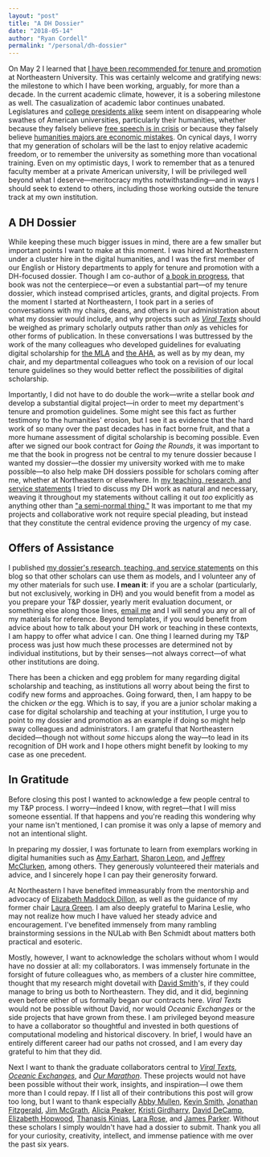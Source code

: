 ```yaml
---
layout: "post"
title: "A DH Dossier"
date: "2018-05-14"
author: "Ryan Cordell"
permalink: "/personal/dh-dossier"
---
```


On May 2 I learned that [I have been recommended for tenure and promotion](https://twitter.com/ryancordell/status/991407289008406528) at Northeastern University. This was certainly welcome and gratifying news: the milestone to which I have been working, arguably, for more than a decade. In the current academic climate, however, it is a sobering milestone as well. The casualization of academic labor continues unabated. Legislatures and [college presidents alike](http://missoulanews.com/news/um-launches-a-strategy-for-distinction-it-s-mostly-cuts/article_7f33288e-433c-11e8-9c06-fb9e845f523d.html) seem intent on disappearing whole swathes of American universities, particularly their humanities, whether because they falsely believe [free speech is in crisis](https://www.washingtonpost.com/news/monkey-cage/wp/2018/03/16/the-campus-free-speech-crisis-is-a-myth-here-are-the-facts/?utm_term=.aecca5304878) or because they falsely believe [humanities majors are economic mistakes](http://ryancordell.org/personal/english-major-jokes/). On cynical days, I worry that my generation of scholars will be the last to enjoy relative academic freedom, or to remember the university as something more than vocational training. Even on my optimistic days, I work to remember that as a tenured faculty member at a private American university, I will be privileged well beyond what I deserve—meritocracy myths notwithstanding—and in ways I should seek to extend to others, including those working outside the tenure track at my own institution.

## A DH Dossier

While keeping these much bigger issues in mind, there are a few smaller but important points I want to make at this moment. I was hired at Northeastern under a cluster hire in the digital humanities, and I was the first member of our English or History departments to apply for tenure and promotion with a DH-focused dossier. Though I am co-author of [a book in progress](https://manifold.umn.edu/project/going-the-rounds), that book was not the centerpiece—or even a substantial part—of my tenure dossier, which instead comprised articles, grants, and digital projects. From the moment I started at Northeastern, I took part in a series of conversations with my chairs, deans, and others in our administration about what my dossier would include, and why projects such as [*Viral Texts*](http://viraltexts.org) should be weighed as primary scholarly outputs rather than *only* as vehicles for other forms of publication. In these conversations I was buttressed by the work of the many colleagues who developed guidelines for evaluating digital scholarship for [the MLA](https://www.mla.org/About-Us/Governance/Committees/Committee-Listings/Professional-Issues/Committee-on-Information-Technology/Guidelines-for-Evaluating-Work-in-Digital-Humanities-and-Digital-Media) and [the AHA](https://www.historians.org/teaching-and-learning/digital-history-resources/evaluation-of-digital-scholarship-in-history/guidelines-for-the-professional-evaluation-of-digital-scholarship-by-historians), as well as by my dean, my chair, and my departmental colleagues who took on a revision of our local tenure guidelines so they would better reflect the possibilities of digital scholarship.

Importantly, I did not have to do double the work—write a stellar book *and* develop a substantial digital project—in order to meet my department's tenure and promotion guidelines. Some might see this fact as further testimony to the humanities' erosion, but I see it as evidence that the hard work of so many over the past decades has in fact borne fruit, and that a more humane assessment of digital scholarship is becoming possible. Even after we signed our book contract for *Going the Rounds*, it was important to me that the book in progress not be central to my tenure dossier because I wanted my dossier—the dossier my university worked with me to make possible—to also help make DH dossiers possible for scholars coming after me, whether at Northeastern or elsewhere. In [my teaching, research, and service statements](http://ryancordell.org/statements) I tried to discuss my DH work as natural and necessary, weaving it throughout my statements without calling it out *too* explicitly as anything other than ["a semi-normal thing."](https://tedunderwood.com/2017/03/30/digital-humanities-as-a-semi-normal-thing/) It was important to me that my projects and collaborative work not require special pleading, but instead that they constitute the central evidence proving the urgency of my case.

## Offers of Assistance

I published [my dossier's research, teaching, and service statements](http://ryancordell.org/statements) on this blog so that other scholars can use them as models, and I volunteer any of my other materials for such use. **I mean it**: if you are a scholar (particularly, but not exclusively, working in DH) and you would benefit from a model as you prepare your T&P dossier, yearly merit evaluation document, or something else along those lines, [email me](mailto:r.cordell@northeastern.edu) and I will send you any or all of my materials for reference. Beyond templates, if you would benefit from advice about how to talk about your DH work or teaching in these contexts, I am happy to offer what advice I can. One thing I learned during my T&P process was just how much these processes are determined not by individual institutions, but by their senses—not always correct—of what other institutions are doing.

There has been a chicken and egg problem for many regarding digital scholarship and teaching, as institutions all worry about being the first to codify new forms and approaches. Going forward, then, I am happy to be the chicken *or* the egg. Which is to say, if you are a junior scholar making a case for digital scholarship and teaching at your institution, I urge you to point to my dossier and promotion as an example if doing so might help sway colleagues and administrators. I am grateful that Northeastern decided—though not without *some* hiccups along the way—to lead in its recognition of DH work and I hope others might benefit by looking to my case as one precedent.

## In Gratitude

Before closing this post I wanted to acknowledge a few people central to my T&P process. I worry—indeed I know, with regret—that I will miss someone essential. If that happens and you're reading this wondering why your name isn't mentioned, I can promise it was only a lapse of memory and not an intentional slight.

In preparing my dossier, I was fortunate to learn from exemplars working in digital humanities such as [Amy Earhart](https://twitter.com/amyeetx?lang=en), [Sharon Leon](https://twitter.com/sharonmleon?lang=en), and [Jeffrey McClurken](https://twitter.com/jmcclurken), among others. They generously volunteered their materials and advice, and I sincerely hope I can pay their generosity forward.

At Northeastern I have benefited immeasurably from the mentorship and advocacy of [Elizabeth Maddock Dillon](https://twitter.com/emdillon), as well as the guidance of my former chair [Laura Green](https://twitter.com/lmgreen42). I am also deeply grateful to Marina Leslie, who may not realize how much I have valued her steady advice and encouragement. I've benefited immensely from many rambling brainstorming sessions in the NULab with Ben Schmidt about matters both practical and esoteric.

Mostly, however, I want to acknowledge the scholars without whom I would have no dossier at all: my collaborators. I was immensely fortunate in the forsight of future colleagues who, as members of a cluster hire committee, thought that my research might dovetail with [David Smith](https://twitter.com/dasmiq)'s, if they could manage to bring us both to Northeastern. They did, and it did, beginning even before either of us formally began our contracts here. *Viral Texts* would not be possible without David, nor would *Oceanic Exchanges* or the side projects that have grown from these. I am privileged beyond measure to have a collaborator so thoughtful and invested in both questions of computational modeling and historical discovery. In brief, I would have an entirely different career had our paths not crossed, and I am every day grateful to him that they did.

Next I want to thank the graduate collaborators central to [*Viral Texts*](http://viraltexts.org), [*Oceanic Exchanges*](http://oceanicexchanges.org), and [*Our Marathon*](http://marathon.library.northeastern.edu). These projects would not have been possible without their work, insights, and inspiration—I owe them more than I could repay. If I list all of their contributions this post will grow too long, but I want to thank especially [Abby Mullen](http://abbymullen.org), [Kevin Smith](http://kevingeraldsmith.com), [Jonathan Fitzgerald](http://www.jonathanfitzgerald.net), [Jim McGrath](http://jimmcgrath.us), [Alicia Peaker](https://about.me/aliciapeaker), [Kristi Girdharry](https://twitter.com/kristigirdharry?lang=en), [David DeCamp](https://twitter.com/decampd), [Elizabeth Hopwood](https://elizabethhopwood.us), [Thanasis Kinias](ttps://twitter.com/tkinias), [Lara Rose](https://twitter.com/lararose_edu), and [James Parker](https://twitter.com/jdparker91). Without these scholars I simply wouldn't have had a dossier to submit. Thank you all for your curiosity, creativity, intellect, and immense patience with me over the past six years.
